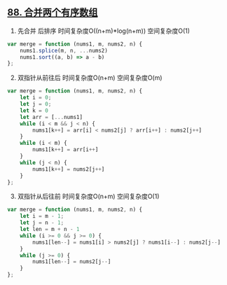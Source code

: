 ## [88. 合并两个有序数组](https://leetcode-cn.com/problems/merge-sorted-array/)

1. 先合并 后排序 时间复杂度O((n+m)*log(n+m)) 空间复杂度O(1)
```js
var merge = function (nums1, m, nums2, n) {
    nums1.splice(m, n, ...nums2)
    nums1.sort((a, b) => a - b)
};
```

2. 双指针从前往后 时间复杂度O(n+m) 空间复杂度O(m)
```js
var merge = function (nums1, m, nums2, n) {
    let i = 0;
    let j = 0;
    let k = 0
    let arr = [...nums1]
    while (i < m && j < n) {
        nums1[k++] = arr[i] < nums2[j] ? arr[i++] : nums2[j++]
    }
    while (i < m) {
        nums1[k++] = arr[i++]
    }
    while (j < n) {
        nums1[k++] = nums2[j++]
    }
};
```

3. 双指针从后往前 时间复杂度O(n+m) 空间复杂度O(1)
```js
var merge = function (nums1, m, nums2, n) {
    let i = m - 1;
    let j = n - 1;
    let len = m + n - 1
    while (i >= 0 && j >= 0) {
        nums1[len--] = nums1[i] > nums2[j] ? nums1[i--] : nums2[j--]
    }
    while (j >= 0) {
        nums1[len--] = nums2[j--]
    }
};
```
